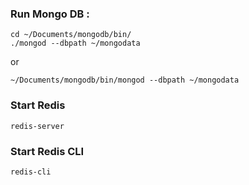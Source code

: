 

### Run Mongo DB :


```shell
cd ~/Documents/mongodb/bin/
./mongod --dbpath ~/mongodata
```

or 
```shell
~/Documents/mongodb/bin/mongod --dbpath ~/mongodata
```

### Start Redis 
```shell
redis-server
```
### Start Redis CLI
```shell
redis-cli
```


